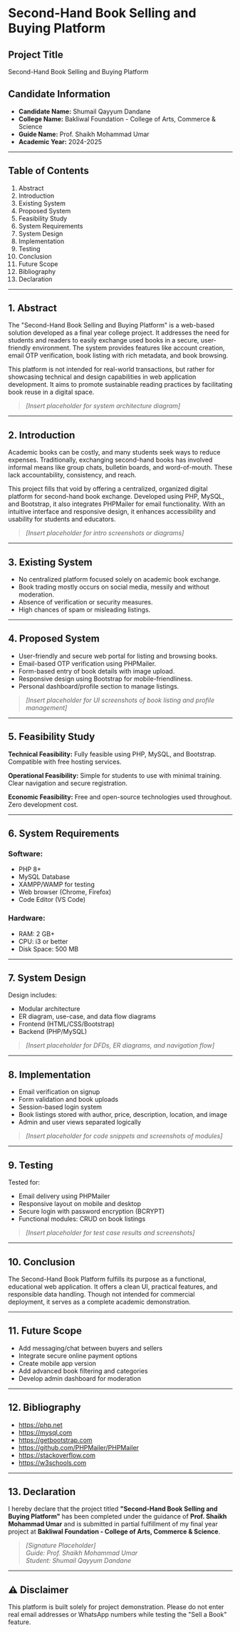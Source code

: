 # Second-Hand Book Selling and Buying Platform

## Project Title
Second-Hand Book Selling and Buying Platform

## Candidate Information
- **Candidate Name:** Shumail Qayyum Dandane  
- **College Name:** Bakliwal Foundation - College of Arts, Commerce & Science  
- **Guide Name:** Prof. Shaikh Mohammad Umar  
- **Academic Year:** 2024-2025

---

## Table of Contents
1. Abstract  
2. Introduction  
3. Existing System  
4. Proposed System  
5. Feasibility Study  
6. System Requirements  
7. System Design  
8. Implementation  
9. Testing  
10. Conclusion  
11. Future Scope  
12. Bibliography  
13. Declaration

---

## 1. Abstract
The "Second-Hand Book Selling and Buying Platform" is a web-based solution developed as a final year college project. It addresses the need for students and readers to easily exchange used books in a secure, user-friendly environment. The system provides features like account creation, email OTP verification, book listing with rich metadata, and book browsing.

This platform is not intended for real-world transactions, but rather for showcasing technical and design capabilities in web application development. It aims to promote sustainable reading practices by facilitating book reuse in a digital space.

> _[Insert placeholder for system architecture diagram]_

---

## 2. Introduction
Academic books can be costly, and many students seek ways to reduce expenses. Traditionally, exchanging second-hand books has involved informal means like group chats, bulletin boards, and word-of-mouth. These lack accountability, consistency, and reach.

This project fills that void by offering a centralized, organized digital platform for second-hand book exchange. Developed using PHP, MySQL, and Bootstrap, it also integrates PHPMailer for email functionality. With an intuitive interface and responsive design, it enhances accessibility and usability for students and educators.

> _[Insert placeholder for intro screenshots or diagrams]_

---

## 3. Existing System
- No centralized platform focused solely on academic book exchange.
- Book trading mostly occurs on social media, messily and without moderation.
- Absence of verification or security measures.
- High chances of spam or misleading listings.

---

## 4. Proposed System
- User-friendly and secure web portal for listing and browsing books.
- Email-based OTP verification using PHPMailer.
- Form-based entry of book details with image upload.
- Responsive design using Bootstrap for mobile-friendliness.
- Personal dashboard/profile section to manage listings.

> _[Insert placeholder for UI screenshots of book listing and profile management]_

---

## 5. Feasibility Study
**Technical Feasibility:**
Fully feasible using PHP, MySQL, and Bootstrap. Compatible with free hosting services.

**Operational Feasibility:**
Simple for students to use with minimal training. Clear navigation and secure registration.

**Economic Feasibility:**
Free and open-source technologies used throughout. Zero development cost.

---

## 6. System Requirements
### Software:
- PHP 8+
- MySQL Database
- XAMPP/WAMP for testing
- Web browser (Chrome, Firefox)
- Code Editor (VS Code)

### Hardware:
- RAM: 2 GB+
- CPU: i3 or better
- Disk Space: 500 MB

---

## 7. System Design
Design includes:
- Modular architecture
- ER diagram, use-case, and data flow diagrams
- Frontend (HTML/CSS/Bootstrap)
- Backend (PHP/MySQL)

> _[Insert placeholder for DFDs, ER diagrams, and navigation flow]_

---

## 8. Implementation
- Email verification on signup
- Form validation and book uploads
- Session-based login system
- Book listings stored with author, price, description, location, and image
- Admin and user views separated logically

> _[Insert placeholder for code snippets and screenshots of modules]_

---

## 9. Testing
Tested for:
- Email delivery using PHPMailer
- Responsive layout on mobile and desktop
- Secure login with password encryption (BCRYPT)
- Functional modules: CRUD on book listings

> _[Insert placeholder for test case results and screenshots]_

---

## 10. Conclusion
The Second-Hand Book Platform fulfills its purpose as a functional, educational web application. It offers a clean UI, practical features, and responsible data handling. Though not intended for commercial deployment, it serves as a complete academic demonstration.

---

## 11. Future Scope
- Add messaging/chat between buyers and sellers
- Integrate secure online payment options
- Create mobile app version
- Add advanced book filtering and categories
- Develop admin dashboard for moderation

---

## 12. Bibliography
- https://php.net  
- https://mysql.com  
- https://getbootstrap.com  
- https://github.com/PHPMailer/PHPMailer  
- https://stackoverflow.com  
- https://w3schools.com

---

## 13. Declaration
I hereby declare that the project titled **"Second-Hand Book Selling and Buying Platform"** has been completed under the guidance of **Prof. Shaikh Mohammad Umar** and is submitted in partial fulfillment of my final year project at **Bakliwal Foundation - College of Arts, Commerce & Science**.

> _[Signature Placeholder]_  
> _Guide: Prof. Shaikh Mohammad Umar_  
> _Student: Shumail Qayyum Dandane_  

---

## ⚠️ Disclaimer
This platform is built solely for project demonstration. Please do not enter real email addresses or WhatsApp numbers while testing the "Sell a Book" feature.
